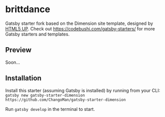 # brittdance
Gatsby starter fork based on the Dimension site template, designed by [HTML5 UP](https://html5up.net/dimension). Check out https://codebushi.com/gatsby-starters/ for more Gatsby starters and templates.

## Preview

Soon...

## Installation

Install this starter (assuming Gatsby is installed) by running from your CLI:
`gatsby new gatsby-starter-dimension https://github.com/ChangoMan/gatsby-starter-dimension`

Run `gatsby develop` in the terminal to start.
